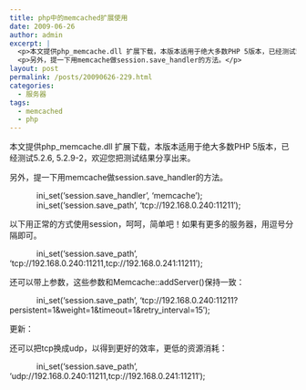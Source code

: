 ```yaml
---
title: php中的memcached扩展使用
date: 2009-06-26
author: admin
excerpt: |
  <p>本文提供php_memcache.dll 扩展下载，本版本适用于绝大多数PHP 5版本，已经测试5.2.6, 5.2.9-2，欢迎您把测试结果分享出来。</p>
  <p>另外，提一下用memcache做session.save_handler的方法。</p>
layout: post
permalink: /posts/20090626-229.html
categories:
  - 服务器
tags:
  - memcached
  - php
---
```

本文提供php_memcache.dll 扩展下载，本版本适用于绝大多数PHP 5版本，已经测试5.2.6, 5.2.9-2，欢迎您把测试结果分享出来。

另外，提一下用memcache做session.save_handler的方法。

&nbsp;&nbsp;&nbsp; &nbsp;&nbsp;&nbsp; &nbsp;&nbsp;&nbsp; ini\_set(&#8216;session.save\_handler&#8217;, &#8216;memcache&#8217;);  
&nbsp;&nbsp;&nbsp; &nbsp;&nbsp;&nbsp; &nbsp;&nbsp;&nbsp; ini\_set(&#8216;session.save\_path&#8217;, &#8216;tcp://192.168.0.240:11211&#8242;);

以下用正常的方式使用session，呵呵，简单吧！如果有更多的服务器，用逗号分隔即可。

&nbsp;&nbsp;&nbsp; &nbsp;&nbsp;&nbsp; &nbsp;&nbsp;&nbsp; ini\_set(&#8216;session.save\_path&#8217;, &#8216;tcp://192.168.0.240:11211,tcp://192.168.0.241:11211&#8242;);

还可以带上参数，这些参数和Memcache::addServer()保持一致：

&nbsp;&nbsp;&nbsp; &nbsp;&nbsp;&nbsp; &nbsp;&nbsp;&nbsp; ini\_set(&#8216;session.save\_path&#8217;, &#8216;tcp://192.168.0.240:11211?persistent=1&weight=1&timeout=1&retry_interval=15&#8242;);

更新：

还可以把tcp换成udp，以得到更好的效率，更低的资源消耗：

&nbsp;&nbsp;&nbsp; &nbsp;&nbsp;&nbsp; &nbsp;&nbsp;&nbsp; ini\_set(&#8216;session.save\_path&#8217;, &#8216;udp://192.168.0.240:11211,tcp://192.168.0.241:11211&#8242;);